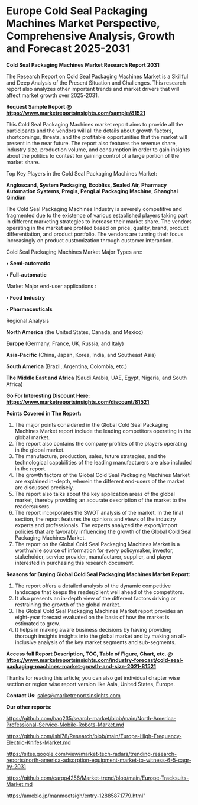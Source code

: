 # Europe Cold Seal Packaging Machines Market Perspective, Comprehensive Analysis, Growth and Forecast 2025-2031

<strong>Cold Seal Packaging Machines Market Research Report 2031</strong>

The Research Report on Cold Seal Packaging Machines Market is a Skillful and Deep Analysis of the Present Situation and Challenges. This research report also analyzes other important trends and market drivers that will affect market growth over 2025-2031.

<strong>Request Sample Report @ <a href=https://www.marketreportsinsights.com/sample/81521>https://www.marketreportsinsights.com/sample/81521</a></strong>

This Cold Seal Packaging Machines market report aims to provide all the participants and the vendors will all the details about growth factors, shortcomings, threats, and the profitable opportunities that the market will present in the near future. The report also features the revenue share, industry size, production volume, and consumption in order to gain insights about the politics to contest for gaining control of a large portion of the market share.

Top Key Players in the Cold Seal Packaging Machines Market:

<strong>Angloscand, System Packaging, Ecobliss, Sealed Air, Pharmacy Automation Systems, Pregis, PengLai Packaging Machine, Shanghai Qindian</strong>

The Cold Seal Packaging Machines Industry is severely competitive and fragmented due to the existence of various established players taking part in different marketing strategies to increase their market share. The vendors operating in the market are profiled based on price, quality, brand, product differentiation, and product portfolio. The vendors are turning their focus increasingly on product customization through customer interaction.

Cold Seal Packaging Machines Market Major Types are:

<strong>• Semi-automatic

• Full-automatic</strong>

Market Major end-user applications :

<strong>• Food Industry

• Pharmaceuticals</strong>

Regional Analysis

</u><strong><b>North America</b></strong> (the United States, Canada, and Mexico)

<strong><b>Europe </b></strong>(Germany, France, UK, Russia, and Italy)

<strong><b>Asia-Pacific</b></strong> (China, Japan, Korea, India, and Southeast Asia)

<strong><b>South America</b></strong> (Brazil, Argentina, Colombia, etc.)

<strong><b>The Middle East and Africa</b></strong> (Saudi Arabia, UAE, Egypt, Nigeria, and South Africa)

<strong>Go For Interesting Discount Here: <a href=https://www.marketreportsinsights.com/discount/81521>https://www.marketreportsinsights.com/discount/81521</a></strong>

<strong>Points Covered in The Report:</strong>
<ol>
  <li>The major points considered in the Global Cold Seal Packaging Machines Market report include the leading competitors operating in the global market.</li>
  <li>The report also contains the company profiles of the players operating in the global market.</li>
  <li>The manufacture, production, sales, future strategies, and the technological capabilities of the leading manufacturers are also included in the report.</li>
  <li>The growth factors of the Global Cold Seal Packaging Machines Market are explained in-depth, wherein the different end-users of the market are discussed precisely.</li>
  <li>The report also talks about the key application areas of the global market, thereby providing an accurate description of the market to the readers/users.</li>
  <li>The report incorporates the SWOT analysis of the market. In the final section, the report features the opinions and views of the industry experts and professionals. The experts analyzed the export/import policies that are favorably influencing the growth of the Global Cold Seal Packaging Machines Market.</li>
  <li>The report on the Global Cold Seal Packaging Machines Market is a worthwhile source of information for every policymaker, investor, stakeholder, service provider, manufacturer, supplier, and player interested in purchasing this research document.</li>
</ol>
<strong>Reasons for Buying Global Cold Seal Packaging Machines Market Report:</strong>

<ol>
  <li>The report offers a detailed analysis of the dynamic competitive landscape that keeps the reader/client well ahead of the competitors.</li>
  <li>It also presents an in-depth view of the different factors driving or restraining the growth of the global market.</li>
  <li>The Global Cold Seal Packaging Machines Market report provides an eight-year forecast evaluated on the basis of how the market is estimated to grow.</li>
  <li>It helps in making aware business decisions by having providing thorough insights insights into the global market and by making an all-inclusive analysis of the key market segments and sub-segments.</li>
</ol>
<strong>Access full Report Description, TOC, Table of Figure, Chart, etc. @ <a href=https://www.marketreportsinsights.com/industry-forecast/cold-seal-packaging-machines-market-growth-and-size-2021-81521>https://www.marketreportsinsights.com/industry-forecast/cold-seal-packaging-machines-market-growth-and-size-2021-81521</a></strong>


Thanks for reading this article; you can also get individual chapter wise section or region wise report version like Asia, United States, Europe.

<strong>Contact Us:</strong>
sales@marketreportsinsights.com

<strong>Our other reports:</strong>

<a href=https://github.com/haq235/search-market/blob/main/North-America-Professional-Service-Mobile-Robots-Market.md>https://github.com/haq235/search-market/blob/main/North-America-Professional-Service-Mobile-Robots-Market.md</a>

<a href=https://github.com/Ishi78/Research/blob/main/Europe-High-Frequency-Electric-Knifes-Market.md>https://github.com/Ishi78/Research/blob/main/Europe-High-Frequency-Electric-Knifes-Market.md</a>

<a href=https://sites.google.com/view/market-tech-radars/trending-research-reports/north-america-adsorption-equipment-market-to-witness-6-5-cagr-by-2031>https://sites.google.com/view/market-tech-radars/trending-research-reports/north-america-adsorption-equipment-market-to-witness-6-5-cagr-by-2031</a>

<a href=https://github.com/cargo4256/Market-trend/blob/main/Europe-Tracksuits-Market.md>https://github.com/cargo4256/Market-trend/blob/main/Europe-Tracksuits-Market.md</a>

<a href=https://ameblo.jp/manmeetsigh/entry-12885871779.html>https://ameblo.jp/manmeetsigh/entry-12885871779.html</a>"
